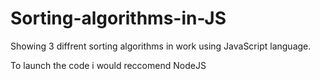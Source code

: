 # Sorting-algorithms-in-JS
Showing 3 diffrent sorting algorithms in work using JavaScript language.

To launch the code i would reccomend NodeJS
